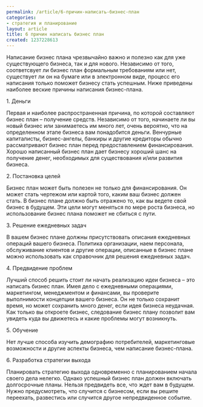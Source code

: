 ```yaml
---
permalink: /article/6-причин-написать-бизнес-план
categories:
- стратегия и планирование
layout: article
title: 6 причин написать бизнес план
created: 1237228613
---
```

<p>Написание бизнес плана чрезвычайно важно и полезно как для уже существующего бизнеса, так и для нового. Независимо от того, соответсвует ли бизнес план формальным требованиям или нет, существует ли он на бумаге или в электронном виде, процесс его написания только поможет бизнесу стать успешным. Ниже приведены наиболее веские причины написания бизнес-плана.</p>
<!--break-->
<p>1. Деньги</p>
<p>Первая и наиболее распространенная причина, по которой составляют бизнес план &ndash; получение средств. Независимо от того, начинаете ли вы новый бизнес или занимаетесь им много лет, очень вероятно, что на определенном этапе бизнеса вам понадобится деньги. Венчурные капиталисты, бизнес-ангелы, банкиры и другие кредиторы обычно рассматривают бизнес план перед предоставлением финансирования. Хорошо написанный бизнес план дает бизнесу хороший шанс на получение денег, необходимых для существования и/или развития бизнеса.</p>
<p>2. Постановка целей</p>
<p>Бизнес план может быть полезен не только для финансирования. Он может стать чертежом или картой того, каким ваш бизнес должен стать. В бизнес плане должно быть отражено то, как вы ведете свой бизнес в будущем. Эти цели могут меняться по мере роста бизнеса, но использование бизнес плана поможет не сбиться с пути.</p>
<p>3. Решение ежедневных задач</p>
<p>В вашем бизнес плане должны присутствовать описания ежедневных операций вашего бизнеса. Политика организации, наем персонала, обслуживание клиентов и другие операции, описанные в бизнес плане можно использовать как справочник для решения ежедневных задач.</p>
<p>4. Предвидение проблем</p>
<p>Лучший способ решить стоит ли начать реализацию идеи бизнеса &ndash; это написать бизнес план. Имея дело с ежедневными операциями, маркетингом, менеджментом и финансами, вы проверите выполнимости концепции вашего бизнеса. Он не только сохранит время, но может сохранить много денег, если идея бизнеса неудачная. Как только вы откроете бизнес, следование бизнес плану  позволит вам увидеть куда вы движетесь и какие проблемы могут возникнуть.</p>
<p>5. Обучение</p>
<p>Нет лучше способа изучить демографию потребителей, маркетинговые возможности и другие аспекты бизнеса, чем написание бизнес-плана.</p>
<p>6. Разработка стратегии выхода</p>
<p>Планировать стратегию выхода одновременно с планированием начала своего дела нелегко. Однако успешный бизнес план должен включать долгосрочные планы. Нельзя предвидеть все, что ждет вам в будущем. Нужно предусмотреть, что случится с бизнесом, если вы решите переехать, развестись или случится другое непредвиденное событие.</p>

